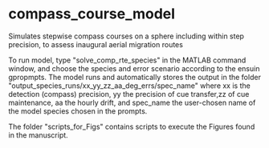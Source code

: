 # compass_course_model
Simulates stepwise compass courses on a sphere including within step precision, to assess inaugural aerial migration routes

To run model, type "solve_comp_rte_species" in the MATLAB command window, and choose the species and error scenario according to the ensuin gpropmpts. 
The model runs and automatically stores the output in the folder "output_species_runs/xx_yy_zz_aa_deg_errs/spec_name" where xx is the detection (compass) precision, 
yy the precision of cue transfer,zz of cue maintenance, aa the hourly drift, and spec_name the user-chosen name of the model species chosen in the prompts.

The folder "scripts_for_Figs" contains scripts to execute the Figures found in the manuscript.
